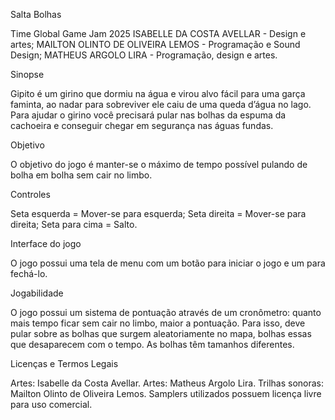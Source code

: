 Salta Bolhas 

Time Global Game Jam 2025
ISABELLE DA COSTA AVELLAR - Design e artes;
MAILTON OLINTO DE OLIVEIRA LEMOS - Programação e Sound Design;
MATHEUS ARGOLO LIRA - Programação, design e artes.

Sinopse

Gipito é um girino que dormiu na água e virou alvo fácil para uma garça faminta, ao nadar para
sobreviver ele caiu de uma queda d’água no lago. Para ajudar o girino você precisará pular nas
bolhas da espuma da cachoeira e conseguir chegar em segurança nas águas fundas.

Objetivo

O objetivo do jogo é manter-se o máximo de tempo possível pulando de bolha em bolha sem
cair no limbo.

Controles

Seta esquerda = Mover-se para esquerda;
Seta direita = Mover-se para direita;
Seta para cima = Salto.

Interface do jogo

O jogo possui uma tela de menu com um botão para iniciar o jogo e um para fechá-lo.

Jogabilidade

O jogo possui um sistema de pontuação através de um cronômetro: quanto mais tempo ficar
sem cair no limbo, maior a pontuação. Para isso, deve pular sobre as bolhas que surgem
aleatoriamente no mapa, bolhas essas que desaparecem com o tempo. As bolhas têm tamanhos
diferentes.

Licenças e Termos Legais

Artes: Isabelle da Costa Avellar.
Artes: Matheus Argolo Lira.
Trilhas sonoras: Mailton Olinto de Oliveira Lemos.
Samplers utilizados possuem licença livre para uso comercial.

